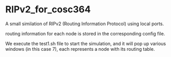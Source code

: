 # RIPv2_for_cosc364



A small similation of RIPv2 (Routing Information Protocol) using local ports.


routing information for each node is stored in the corresponding config file.

We execute the test1.sh file to start the simulation, and it will pop up various windows (in this case 7), each represents a node with its routing table.


